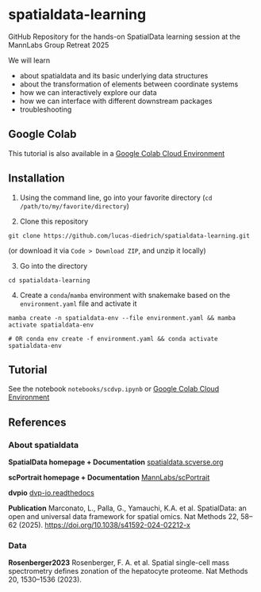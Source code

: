 # spatialdata-learning
GitHub Repository for the hands-on SpatialData learning session at the MannLabs Group Retreat 2025


We will learn

- about spatialdata and its basic underlying data structures
- about the transformation of elements between coordinate systems 
- how we can interactively explore our data 
- how we can interface with different downstream packages
- troubleshooting


## Google Colab

This tutorial is also available in a [Google Colab Cloud Environment](https://colab.research.google.com/github/lucas-diedrich/spatialdata-learning/blob/main/notebooks/scdvp.ipynb)


## Installation 

1. Using the command line, go into your favorite directory (`cd /path/to/my/favorite/directory`)

2. Clone this repository 

```shell 
git clone https://github.com/lucas-diedrich/spatialdata-learning.git
```

(or download it via `Code > Download ZIP`, and unzip it locally)

3. Go into the directory

```shell 
cd spatialdata-learning
```

4. Create a `conda`/`mamba` environment with snakemake based on the `environment.yaml` file and activate it

```shell 
mamba create -n spatialdata-env --file environment.yaml && mamba activate spatialdata-env

# OR conda env create -f environment.yaml && conda activate spatialdata-env
```


## Tutorial

See the notebook `notebooks/scdvp.ipynb` or [Google Colab Cloud Environment](https://colab.research.google.com/github/lucas-diedrich/spatialdata-learning/blob/main/notebooks/scdvp.ipynb)

## References

### About spatialdata

**SpatialData homepage + Documentation** [spatialdata.scverse.org](https://spatialdata.scverse.org/en/stable/)

**scPortrait homepage + Documentation** [MannLabs/scPortrait](https://mannlabs.github.io/scPortrait/)

**dvpio** [dvp-io.readthedocs](https://dvp-io.readthedocs.io/en/latest/)


**Publication** Marconato, L., Palla, G., Yamauchi, K.A. et al. SpatialData: an open and universal data framework for spatial omics. Nat Methods 22, 58–62 (2025). https://doi.org/10.1038/s41592-024-02212-x

### Data

**Rosenberger2023** Rosenberger, F. A. et al. Spatial single-cell mass spectrometry defines zonation of the hepatocyte proteome. Nat Methods 20, 1530–1536 (2023).
